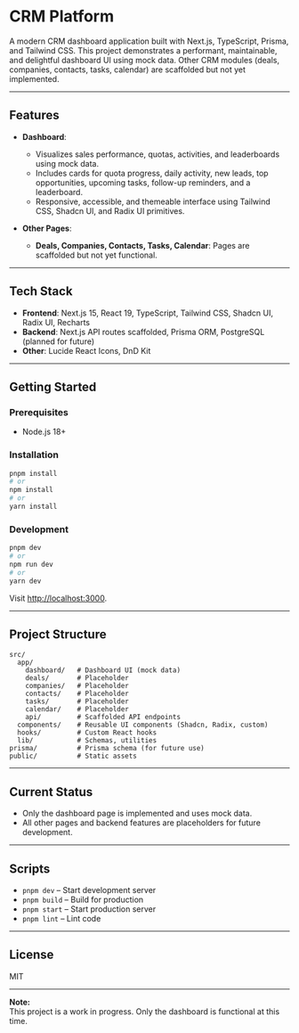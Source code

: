 # CRM Platform

A modern CRM dashboard application built with Next.js, TypeScript, Prisma, and Tailwind CSS. This project demonstrates a performant, maintainable, and delightful dashboard UI using mock data. Other CRM modules (deals, companies, contacts, tasks, calendar) are scaffolded but not yet implemented.

---

## Features

- **Dashboard**:

  - Visualizes sales performance, quotas, activities, and leaderboards using mock data.
  - Includes cards for quota progress, daily activity, new leads, top opportunities, upcoming tasks, follow-up reminders, and a leaderboard.
  - Responsive, accessible, and themeable interface using Tailwind CSS, Shadcn UI, and Radix UI primitives.

- **Other Pages**:
  - **Deals, Companies, Contacts, Tasks, Calendar**: Pages are scaffolded but not yet functional.

---

## Tech Stack

- **Frontend**: Next.js 15, React 19, TypeScript, Tailwind CSS, Shadcn UI, Radix UI, Recharts
- **Backend**: Next.js API routes scaffolded, Prisma ORM, PostgreSQL (planned for future)
- **Other**: Lucide React Icons, DnD Kit

---

## Getting Started

### Prerequisites

- Node.js 18+

### Installation

```bash
pnpm install
# or
npm install
# or
yarn install
```

### Development

```bash
pnpm dev
# or
npm run dev
# or
yarn dev
```

Visit [http://localhost:3000](http://localhost:3000).

---

## Project Structure

```
src/
  app/
    dashboard/   # Dashboard UI (mock data)
    deals/       # Placeholder
    companies/   # Placeholder
    contacts/    # Placeholder
    tasks/       # Placeholder
    calendar/    # Placeholder
    api/         # Scaffolded API endpoints
  components/    # Reusable UI components (Shadcn, Radix, custom)
  hooks/         # Custom React hooks
  lib/           # Schemas, utilities
prisma/          # Prisma schema (for future use)
public/          # Static assets
```

---

## Current Status

- Only the dashboard page is implemented and uses mock data.
- All other pages and backend features are placeholders for future development.

---

## Scripts

- `pnpm dev` – Start development server
- `pnpm build` – Build for production
- `pnpm start` – Start production server
- `pnpm lint` – Lint code

---

## License

MIT

---

**Note:**  
This project is a work in progress. Only the dashboard is functional at this time.
